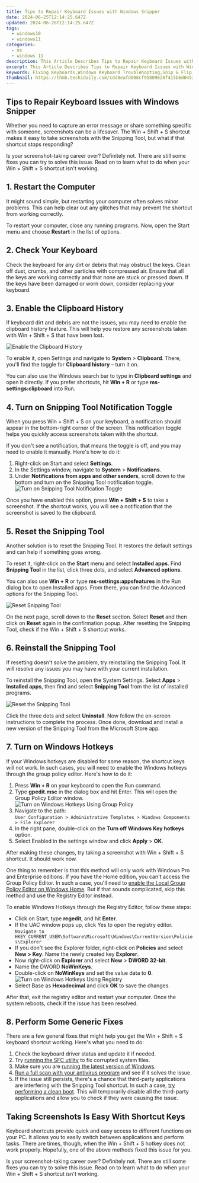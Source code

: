 ```yaml
---
title: Tips to Repair Keyboard Issues with Windows Snipper
date: 2024-06-25T12:14:25.647Z
updated: 2024-06-26T12:14:25.647Z
tags:
  - windows10
  - windows11
categories:
  - os
  - windows 11
description: This Article Describes Tips to Repair Keyboard Issues with Windows Snipper
excerpt: This Article Describes Tips to Repair Keyboard Issues with Windows Snipper
keywords: Fixing Keyboards,Windows Keyboard Troublehooting,Snip & Flip Tips,Quick Keyboard Repair,Fix Snipper Errors,Resolve Key Issues,Windows Input Fixes
thumbnail: https://thmb.techidaily.com/cdd8eafd008cf95809620f415b6d0453d80ccae0c32a9023581f934b16334c5a.jpg
---
```


## Tips to Repair Keyboard Issues with Windows Snipper

 Whether you need to capture an error message or share something specific with someone, screenshots can be a lifesaver. The Win + Shift + S shortcut makes it easy to take screenshots with the Snipping Tool, but what if that shortcut stops responding?

 Is your screenshot-taking career over? Definitely not. There are still some fixes you can try to solve this issue. Read on to learn what to do when your Win + Shift + S shortcut isn't working.

## 1\. Restart the Computer

 It might sound simple, but restarting your computer often solves minor problems. This can help clear out any glitches that may prevent the shortcut from working correctly.

 To restart your computer, close any running programs. Now, open the Start menu and choose **Restart** in the list of options.

## 2\. Check Your Keyboard

 Check the keyboard for any dirt or debris that may obstruct the keys. Clean off dust, crumbs, and other particles with compressed air. Ensure that all the keys are working correctly and that none are stuck or pressed down. If the keys have been damaged or worn down, consider replacing your keyboard.

## 3\. Enable the Clipboard History

 If keyboard dirt and debris are not the issues, you may need to enable the clipboard history feature. This will help you restore any screenshots taken with Win + Shift + S that have been lost.

![Enable the Clipboard History](https://static1.makeuseofimages.com/wordpress/wp-content/uploads/2023/05/enable-the-clipboard-history.jpg)

 To enable it, open Settings and navigate to **System** \> **Clipboard**. There, you'll find the toggle for **Clipboard history** – turn it on.

 You can also use the Windows search bar to type in **Clipboard settings** and open it directly. If you prefer shortcuts, hit **Win + R** or type **ms-settings:clipboard** into Run.

## 4\. Turn on Snipping Tool Notification Toggle

 When you press Win + Shift + S on your keyboard, a notification should appear in the bottom-right corner of the screen. This notification toggle helps you quickly access screenshots taken with the shortcut.

 If you don't see a notification, that means the toggle is off, and you may need to enable it manually. Here's how to do it:

1. Right-click on Start and select **Settings**.
2. In the Settings window, navigate to **System** \> **Notifications**.
3. Under **Notifications from apps and other senders**, scroll down to the bottom and turn on the Snipping Tool notification toggle.  
![Turn on Snipping Tool Notification Toggle](https://static1.makeuseofimages.com/wordpress/wp-content/uploads/2023/05/turn-on-snipping-tool-notification-toggle.jpg)

 Once you have enabled this option, press **Win + Shift + S** to take a screenshot. If the shortcut works, you will see a notification that the screenshot is saved to the clipboard.

## 5\. Reset the Snipping Tool

 Another solution is to reset the Snipping Tool. It restores the default settings and can help if something goes wrong.

 To reset it, right-click on the **Start** menu and select **Installed apps**. Find **Snipping Tool** in the list, click three dots, and select **Advanced options**.

 You can also use **Win + R** or type **ms-settings:appsfeatures** in the Run dialog box to open Installed apps. From there, you can find the Advanced options for the Snipping Tool.

![Reset Snipping Tool](https://static1.makeuseofimages.com/wordpress/wp-content/uploads/2023/05/reset-snipping-tool.jpg)

 On the next page, scroll down to the **Reset** section. Select **Reset** and then click on **Reset** again in the confirmation popup. After resetting the Snipping Tool, check if the Win + Shift + S shortcut works.

## 6\. Reinstall the Snipping Tool

 If resetting doesn't solve the problem, try reinstalling the Snipping Tool. It will resolve any issues you may have with your current installation.

 To reinstall the Snipping Tool, open the System Settings. Select **Apps** \> **Installed apps**, then find and select **Snipping Tool** from the list of installed programs.

![Reset the Snipping Tool](https://static1.makeuseofimages.com/wordpress/wp-content/uploads/2023/05/reset-the-snipping-tool.jpg)

 Click the three dots and select **Uninstall**. Now follow the on-screen instructions to complete the process. Once done, download and install a new version of the Snipping Tool from the Microsoft Store app.

## 7\. Turn on Windows Hotkeys

 If your Windows hotkeys are disabled for some reason, the shortcut keys will not work. In such cases, you will need to enable the Windows hotkeys through the group policy editor. Here's how to do it:

1. Press **Win + R** on your keyboard to open the Run command.
2. Type **gpedit.msc** in the dialog box and hit Enter. This will open the Group Policy Editor window.  
![Turn on Windows Hotkeys Using Group Policy](https://static1.makeuseofimages.com/wordpress/wp-content/uploads/2023/05/turn-on-windows-hotkeys-using-group-policy.jpg)
3. Navigate to the path:  
`User Configuration > Administrative Templates > Windows Components > File Explorer`
4. In the right pane, double-click on the **Turn off Windows Key hotkeys** option.
5. Select Enabled in the settings window and click **Apply** \> **OK**.

 After making these changes, try taking a screenshot with Win + Shift + S shortcut. It should work now.

 One thing to remember is that this method will only work with Windows Pro and Enterprise editions. If you have the Home edition, you can't access the Group Policy Editor. In such a case, you'll need to [enable the Local Group Policy Editor on Windows Home](https://www.makeuseof.com/tag/access-group-policy-editor-even-windows-home-settings-try/). But if that sounds complicated, skip this method and use the Registry Editor instead.

 To enable Windows Hotkeys through the Registry Editor, follow these steps:

* Click on Start, type **regedit**, and hit **Enter**.
* If the UAC window pops up, click Yes to open the registry editor.  
`Navigate to HKEY_CURRENT_USER\Software\Microsoft\Windows\CurrentVersion\Policies\Explorer`
* If you don't see the Explorer folder, right-click on **Policies** and select **New > Key**. Name the newly created key **Explorer**.
* Now right-click on **Explorer** and select **New** \> **DWORD 32-bit**.
* Name the DWORD **NoWinKeys**.
* Double-click on **NoWinKeys** and set the value data to **0**.  
![Turn on Windows Hotkeys Using Registry](https://static1.makeuseofimages.com/wordpress/wp-content/uploads/2023/05/turn-on-windows-hotkeys-using-registry.jpg)
* Select Base as **Hexadecimal** and click **OK** to save the changes.

 After that, exit the registry editor and restart your computer. Once the system reboots, check if the issue has been resolved.

## 8\. Perform Some Generic Fixes

 There are a few general fixes that might help you get the Win + Shift + S keyboard shortcut working. Here's what you need to do:

1. Check the keyboard driver status and update it if needed.
2. Try [running the SFC utility](https://www.makeuseof.com/windows-built-in-repair-tools/) to fix corrupted system files.
3. Make sure you are [running the latest version of Windows](https://www.makeuseof.com/update-windows-manually/).
4. [Run a full scan with your antivirus program](https://www.makeuseof.com/scan-for-viruses-without-buying-antivirus-software/) and see if it solves the issue.
5. If the issue still persists, there's a chance that third-party applications are interfering with the Snipping Tool shortcut. In such a case, [try performing a clean boot](https://www.makeuseof.com/clean-boot-windows-11/). This will temporarily disable all the third-party applications and allow you to check if they were causing the issue.

## Taking Screenshots Is Easy With Shortcut Keys

 Keyboard shortcuts provide quick and easy access to different functions on your PC. It allows you to easily switch between applications and perform tasks. There are times, though, when the Win + Shift + S hotkey does not work properly. Hopefully, one of the above methods fixed this issue for you.

 Is your screenshot-taking career over? Definitely not. There are still some fixes you can try to solve this issue. Read on to learn what to do when your Win + Shift + S shortcut isn't working.



<ins class="adsbygoogle"
      style="display:block"
      data-ad-client="ca-pub-7571918770474297"
      data-ad-slot="8358498916"
      data-ad-format="auto"
      data-full-width-responsive="true"></ins>